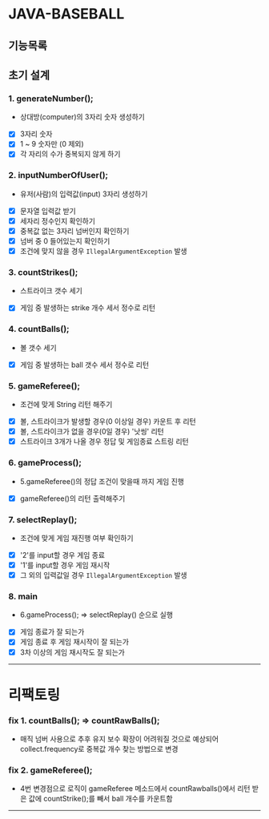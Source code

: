 # JAVA-BASEBALL

## 기능목록   
## 초기 설계

### 1. generateNumber();

* 상대방(computer)의 3자리 숫자 생성하기  
- [x] 3자리 숫자  
- [x] 1 ~ 9 숫자만 (0 제외)  
- [x] 각 자리의 수가 중복되지 않게 하기  

### 2. inputNumberOfUser();   
* 유저(사람)의 입력값(input) 3자리 생성하기   
- [x] 문자열 입력값 받기   
- [x] 세자리 정수인지 확인하기   
- [x] 중복값 없는 3자리 넘버인지 확인하기   
- [x] 넘버 중 0 들어있는지 확인하기   
- [x] 조건에 맞지 않을 경우 `IllegalArgumentException` 발생   

### 3. countStrikes();   
* 스트라이크 갯수 세기   
- [x] 게임 중 발생하는 strike 개수 세서 정수로 리턴   

### 4. countBalls();   
* 볼 갯수 세기   
- [x] 게임 중 발생하는 ball 갯수 세서 정수로 리턴   

### 5. gameReferee();  
* 조건에 맞게 String 리턴 해주기   
- [x] 볼, 스트라이크가 발생할 경우(0 이상일 경우) 카운트 후 리턴
- [x] 볼, 스트라이크가 없을 경우(0일 경우) '낫씽' 리턴   
- [x] 스트라이크 3개가 나올 경우 정답 및 게임종료 스트링 리턴   

### 6. gameProcess();   
* 5.gameReferee()의 정답 조건이 맞을때 까지 게임 진행   
- [x] gameReferee()의 리턴 출력해주기   

### 7. selectReplay();   
* 조건에 맞게 게임 재진행 여부 확인하기   
- [x] '2'를 input할 경우 게임 종료   
- [x] '1'를 input할 경우 게임 재시작   
- [x] 그 외의 입력값일 경우 `IllegalArgumentException` 발생   

### 8. main   
* 6.gameProcess(); => selectReplay() 순으로 실행   
- [x] 게임 종료가 잘 되는가   
- [x] 게임 종료 후 게임 재시작이 잘 되는가   
- [x] 3차 이상의 게임 재시작도 잘 되는가

--------

# 리팩토링

### fix 1. countBalls(); => countRawBalls();
* 매직 넘버 사용으로 추후 유지 보수 확장이 어려워질 것으로 예상되어 collect.frequency로 중복값 개수 찾는 방법으로 변경   

### fix 2. gameReferee();
* 4번 변경점으로 로직이 gameReferee 메소드에서 countRawballs()에서 리턴 받은 값에 countStrike();를 빼서 ball 개수를 카운트함
----


